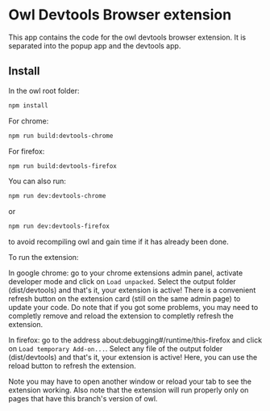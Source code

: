 # Owl Devtools Browser extension

This app contains the code for the owl devtools browser extension. 
It is separated into the popup app and the devtools app. 

## Install

In the owl root folder:

```bash
npm install
```

For chrome:

```bash
npm run build:devtools-chrome
```

For firefox: 

```bash
npm run build:devtools-firefox
```

You can also run:
```bash
npm run dev:devtools-chrome
```
or
```bash
npm run dev:devtools-firefox
```
to avoid recompiling owl and gain time if it has already been done.

To run the extension:

In google chrome: go to your chrome extensions admin panel, activate developer mode and click on `Load unpacked`.
Select the output folder (dist/devtools) and that's it, your extension is active! 
There is a convenient refresh button on the extension card (still on the same admin page) to update your code. 
Do note that if you got some problems, you may need to completly remove and reload the extension to completly refresh the extension.

In firefox: go to the address about:debugging#/runtime/this-firefox and click on `Load temporary Add-on...`.
Select any file of the output folder (dist/devtools) and that's it, your extension is active! 
Here, you can use the reload button to refresh the extension.

Note you may have to open another window or reload your tab to see the extension working.
Also note that the extension will run properly only on pages that have this branch's version of owl.


